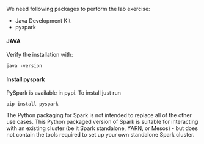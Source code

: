 We need following packages to perform the lab exercise: 
- Java Development Kit
- pyspark


#### JAVA
Verify the installation with:

`java -version`


#### Install pyspark
PySpark is available in pypi. To install just run

`pip install pyspark`

The Python packaging for Spark is not intended to replace all of the other use cases. This Python packaged version of Spark is suitable for interacting with an existing cluster (be it Spark standalone, YARN, or Mesos) - but does not contain the tools required to set up your own standalone Spark cluster.